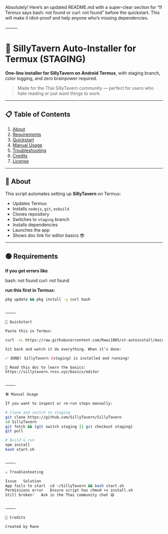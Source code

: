 Absolutely! Here’s an updated README.md with a super-clear section for “If Termux says bash: not found or curl: not found” before the quickstart. This will make it idiot-proof and help anyone who’s missing dependencies.

⸻


# 🚀 SillyTavern Auto-Installer for Termux (STAGING)

**One-line installer for SillyTavern on Android Termux**, with staging branch, color logging, and zero brainpower required.

> Made for the Thai SillyTavern community — perfect for users who hate reading or just want things to *work*.

---

## 📋 Table of Contents
1. [About](#about)  
2. [Requirements](#requirements)  
3. [Quickstart](#quickstart)  
4. [Manual Usage](#manual-usage)  
5. [Troubleshooting](#troubleshooting)  
6. [Credits](#credits)  
7. [License](#license)

---

## 🧠 About

This script automates setting up **SillyTavern** on Termux:

- Updates Termux  
- Installs `nodejs`, `git`, `esbuild`  
- Clones repository  
- Switches to `staging` branch  
- Installs dependencies  
- Launches the app  
- Shows doc link for editor basics 😎

---

## 🟢 Requirements

**If you get errors like**  

bash: not found
curl: not found

**run this first in Termux:**

```bash
pkg update && pkg install -y curl bash


⸻

🚀 Quickstart

Paste this in Termux:

curl -sL https://raw.githubusercontent.com/Rawi1005/st-autoinstall/main/install.sh | bash

Sit back and watch it do everything. When it’s done:

✅ DONE! SillyTavern (staging) is installed and running!

📘 Read this doc to learn the basics:
https://sillytavern.rnsv.xyz/basics/editor


⸻

🛠️ Manual Usage

If you want to inspect or re-run steps manually:

# Clone and switch to staging
git clone https://github.com/SillyTavern/SillyTavern
cd SillyTavern
git fetch && (git switch staging || git checkout staging)
git pull

# Build & run
npm install
bash start.sh


⸻

⚠️ Troubleshooting

Issue	Solution
App fails to start	cd ~/SillyTavern && bash start.sh
Permissions error	Ensure script has chmod +x install.sh
Still broken?	Ask in the Thai community chat 😅


⸻

🙌 Credits

Created by Rane

